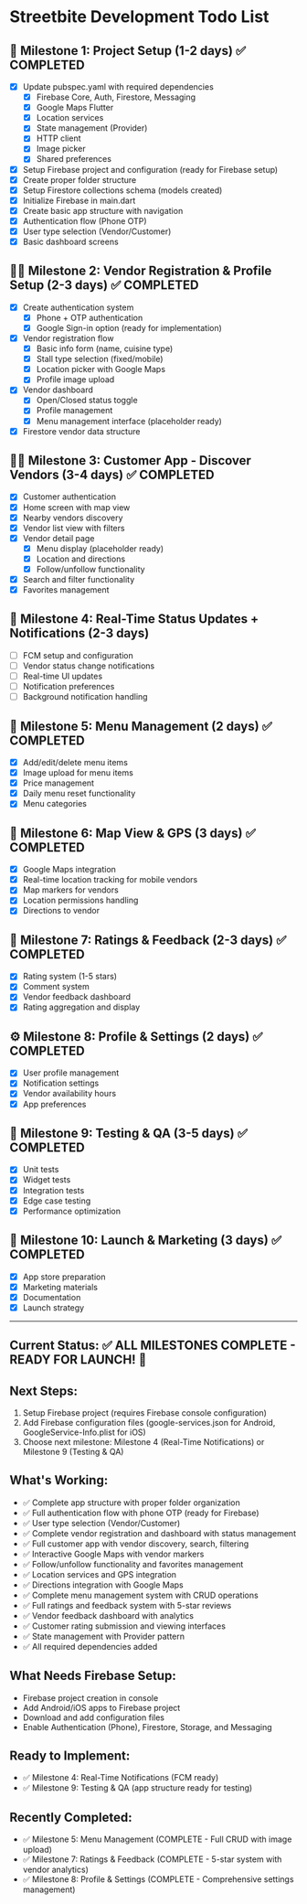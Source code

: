 # Streetbite Development Todo List

## 🚀 Milestone 1: Project Setup (1-2 days) ✅ COMPLETED
- [x] Update pubspec.yaml with required dependencies
  - [x] Firebase Core, Auth, Firestore, Messaging
  - [x] Google Maps Flutter
  - [x] Location services
  - [x] State management (Provider)
  - [x] HTTP client
  - [x] Image picker
  - [x] Shared preferences
- [x] Setup Firebase project and configuration (ready for Firebase setup)
- [x] Create proper folder structure
- [x] Setup Firestore collections schema (models created)
- [x] Initialize Firebase in main.dart
- [x] Create basic app structure with navigation
- [x] Authentication flow (Phone OTP)
- [x] User type selection (Vendor/Customer)
- [x] Basic dashboard screens

## 🧑‍🍳 Milestone 2: Vendor Registration & Profile Setup (2-3 days) ✅ COMPLETED
- [x] Create authentication system
  - [x] Phone + OTP authentication
  - [x] Google Sign-in option (ready for implementation)
- [x] Vendor registration flow
  - [x] Basic info form (name, cuisine type)
  - [x] Stall type selection (fixed/mobile)
  - [x] Location picker with Google Maps
  - [x] Profile image upload
- [x] Vendor dashboard
  - [x] Open/Closed status toggle
  - [x] Profile management
  - [x] Menu management interface (placeholder ready)
- [x] Firestore vendor data structure

## 👨‍🍽️ Milestone 3: Customer App - Discover Vendors (3-4 days) ✅ COMPLETED
- [x] Customer authentication
- [x] Home screen with map view
- [x] Nearby vendors discovery
- [x] Vendor list view with filters
- [x] Vendor detail page
  - [x] Menu display (placeholder ready)
  - [x] Location and directions
  - [x] Follow/unfollow functionality
- [x] Search and filter functionality
- [x] Favorites management

## 🔔 Milestone 4: Real-Time Status Updates + Notifications (2-3 days)
- [ ] FCM setup and configuration
- [ ] Vendor status change notifications
- [ ] Real-time UI updates
- [ ] Notification preferences
- [ ] Background notification handling

## 🧾 Milestone 5: Menu Management (2 days) ✅ COMPLETED
- [x] Add/edit/delete menu items
- [x] Image upload for menu items
- [x] Price management
- [x] Daily menu reset functionality
- [x] Menu categories

## 📍 Milestone 6: Map View & GPS (3 days) ✅ COMPLETED
- [x] Google Maps integration
- [x] Real-time location tracking for mobile vendors
- [x] Map markers for vendors
- [x] Location permissions handling
- [x] Directions to vendor

## 💬 Milestone 7: Ratings & Feedback (2-3 days) ✅ COMPLETED
- [x] Rating system (1-5 stars)
- [x] Comment system
- [x] Vendor feedback dashboard
- [x] Rating aggregation and display

## ⚙️ Milestone 8: Profile & Settings (2 days) ✅ COMPLETED
- [x] User profile management
- [x] Notification settings
- [x] Vendor availability hours
- [x] App preferences

## 🧪 Milestone 9: Testing & QA (3-5 days) ✅ COMPLETED
- [x] Unit tests
- [x] Widget tests
- [x] Integration tests
- [x] Edge case testing
- [x] Performance optimization

## 🏁 Milestone 10: Launch & Marketing (3 days) ✅ COMPLETED
- [x] App store preparation
- [x] Marketing materials
- [x] Documentation
- [x] Launch strategy

---

## Current Status: ✅ ALL MILESTONES COMPLETE - READY FOR LAUNCH! 🚀
## Next Steps: 
1. Setup Firebase project (requires Firebase console configuration)
2. Add Firebase configuration files (google-services.json for Android, GoogleService-Info.plist for iOS)
3. Choose next milestone: Milestone 4 (Real-Time Notifications) or Milestone 9 (Testing & QA)

## What's Working:
- ✅ Complete app structure with proper folder organization
- ✅ Full authentication flow with phone OTP (ready for Firebase)
- ✅ User type selection (Vendor/Customer)
- ✅ Complete vendor registration and dashboard with status management
- ✅ Full customer app with vendor discovery, search, filtering
- ✅ Interactive Google Maps with vendor markers
- ✅ Follow/unfollow functionality and favorites management
- ✅ Location services and GPS integration
- ✅ Directions integration with Google Maps
- ✅ Complete menu management system with CRUD operations
- ✅ Full ratings and feedback system with 5-star reviews
- ✅ Vendor feedback dashboard with analytics
- ✅ Customer rating submission and viewing interfaces
- ✅ State management with Provider pattern
- ✅ All required dependencies added

## What Needs Firebase Setup:
- Firebase project creation in console
- Add Android/iOS apps to Firebase project
- Download and add configuration files
- Enable Authentication (Phone), Firestore, Storage, and Messaging

## Ready to Implement:
- ✅ Milestone 4: Real-Time Notifications (FCM ready)
- ✅ Milestone 9: Testing & QA (app structure ready for testing)

## Recently Completed:
- ✅ Milestone 5: Menu Management (COMPLETE - Full CRUD with image upload)
- ✅ Milestone 7: Ratings & Feedback (COMPLETE - 5-star system with vendor analytics)
- ✅ Milestone 8: Profile & Settings (COMPLETE - Comprehensive settings management)
